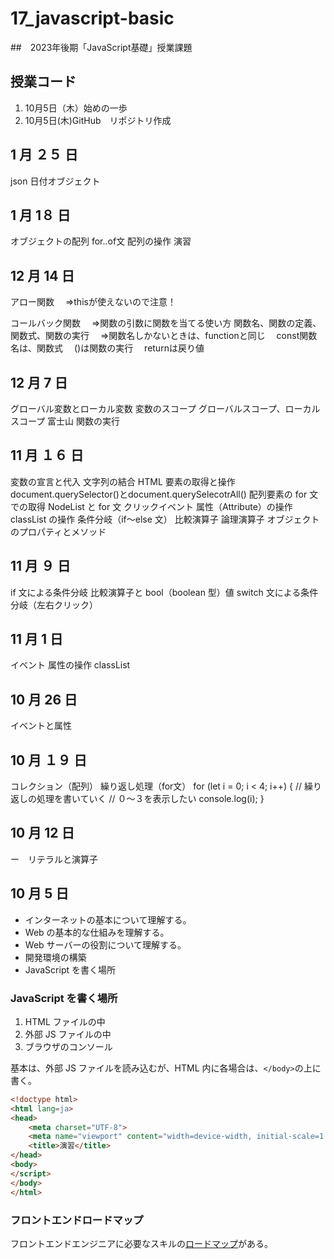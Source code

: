 # 17_javascript-basic
##　2023年後期「JavaScript基礎」授業課題

## 授業コード
1. 10月5日（木）始めの一歩
2. 10月5日(木)GitHub　リポジトリ作成

## 1 月 ２５ 日
json
日付オブジェクト


## 1 月 1８ 日
オブジェクトの配列
for..of文
配列の操作
演習

## 12 月 14 日
アロー関数
　⇒thisが使えないので注意！

コールバック関数
　⇒関数の引数に関数を当てる使い方
関数名、関数の定義、関数式、関数の実行
　⇒関数名しかないときは、functionと同じ
　const関数名は、関数式
　()は関数の実行
　returnは戻り値




## 12 月 7 日
グローバル変数とローカル変数
変数のスコープ
グローバルスコープ、ローカルスコープ
富士山
関数の実行

## 11 月 １６ 日
変数の宣言と代入
文字列の結合
HTML 要素の取得と操作
document.querySelector()とdocument.querySelecotrAll()
配列要素の for 文での取得
NodeList と for 文
クリックイベント
属性（Attribute）の操作
classList の操作
条件分岐（if〜else 文）
比較演算子
論理演算子
オブジェクトのプロパティとメソッド

## 11 月 ９ 日
if 文による条件分岐
比較演算子と bool（boolean 型）値
switch 文による条件分岐（左右クリック）

## 11 月 1 日
イベント
属性の操作
classList


## 10 月 26 日
イベントと属性



## 10 月 １９ 日

コレクション（配列）
繰り返し処理（for文）
        for (let i = 0; i < 4; i++) {
            // 繰り返しの処理を書いていく
            // ０〜３を表示したい
            console.log(i);
        }


## 10 月 12 日

ー　リテラルと演算子



## 10 月 5 日


- インターネットの基本について理解する。
- Web の基本的な仕組みを理解する。
- Web サーバーの役割について理解する。
- 開発環境の構築
- JavaScript を書く場所

### JavaScript を書く場所

1. HTML ファイルの中
1. 外部 JS ファイルの中
1. ブラウザのコンソール

基本は、外部 JS ファイルを読み込むが、HTML 内に各場合は、`</body>`の上に書く。

```html
<!doctype html>
<html lang=ja>
<head>
    <meta charset="UTF-8">
    <meta name="viewport" content="width=device-width, initial-scale=1.0">
    <title>演習</title>
</head>
<body>
</script>
</body>
</html>
```

### フロントエンドロードマップ



フロントエンドエンジニアに必要なスキルの[ロードマップ](https://roadmap.sh/frontend)がある。